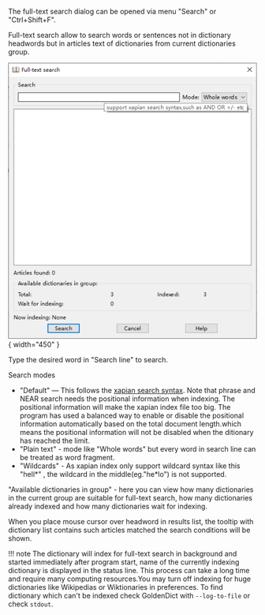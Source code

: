 The full-text search dialog can be opened via menu "Search" or "Ctrl+Shift+F".

Full-text search allow to search words or sentences not in dictionary headwords but in articles text of dictionaries from current dictionaries group.

![full text serach](img/fulltext.png){ width="450" }

Type the desired word in "Search line" to search.

Search modes

* "Default" — This follows the [xapian search syntax](https://xapian.org/docs/queryparser.html). 
Note that phrase and NEAR search needs the positional information when indexing.  The positional information will make the xapian index file too big.  The program has used a balanced way to enable or disable the positional information automatically based on the total document length.which means the positional information will not be disabled when the ditionary has reached the limit.
* "Plain text" - mode like "Whole words" but every word in search line can be treated as word fragment.
* "Wildcards" - As xapian index only support wildcard syntax like this  "hell*" ,  the wildcard in the middle(eg."he*lo") is not supported.

"Available dictionaries in group" - here you can view how many dictionaries in the current group are suitable for full-text search, how many dictionaries already indexed and how many dictionaries wait for indexing.

When you place mouse cursor over headword in results list, the tooltip with dictionary list contains such articles matched the search conditions will be shown.

!!! note
    The dictionary will index for full-text search in background and started immediately after program start, name of the currently indexing dictionary is displayed in the status line. This process can take a long time and require many computing resources.You may turn off indexing for huge dictionaries like Wikipedias or Wiktionaries in preferences. To find dictionary which can't be indexed check GoldenDict with `--log-to-file` or check `stdout`.
